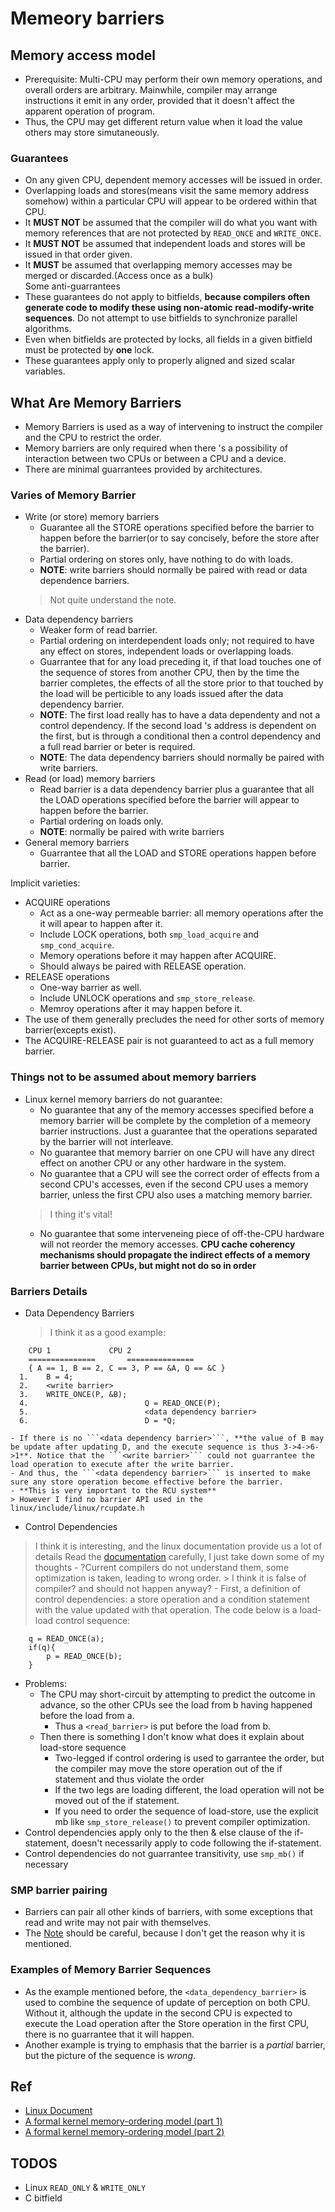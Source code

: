 # Memeory barriers
## Memory access model
  - Prerequisite: Multi-CPU may perform their own memory operations, and overall orders are arbitrary. Mainwhile, compiler may arrange instructions it emit in any order, provided that it doesn't affect the apparent operation of program.
  - Thus, the CPU may get different return value when it load the value others may store simutaneously.

### Guarantees
  - On any given CPU, dependent memory accesses will be issued in order.
  - Overlapping loads and stores(means visit the same memory address somehow) within a particular CPU will appear to be ordered within that CPU.
  - It **MUST NOT** be assumed that the compiler will do what you want with memory references that are not protected by ```READ_ONCE``` and ```WRITE_ONCE```.
  - It **MUST NOT** be assumed that independent loads and stores will be issued in that order given.
  - It **MUST** be assumed that overlapping memory accesses may be merged or discarded.(Access once as a bulk)  
Some anti-guarrantees
  - These guarantees do not apply to bitfields, **because compilers often generate code to modify these using non-atomic read-modify-write sequences**. Do not attempt to use bitfields to synchronize parallel algorithms.
  - Even when bitfields are protected by locks, all fields in a given bitfield must be protected by **one** lock.
  - These guarantees apply only to properly aligned and sized scalar variables.

## What Are Memory Barriers
  - Memory Barriers is used as a way of intervening to instruct the compiler and the CPU to restrict the order.
  - Memory barriers are only required when there 's a possibility of interaction between two CPUs or between a CPU and a device.
  - There are minimal guarrantees provided by architectures.
### Varies of Memory Barrier
  - Write (or store) memory barriers
    - Guarantee all the STORE operations specified before the barrier to happen before the barrier(or to say concisely, before the store after the barrier).
    - Partial ordering on stores only, have nothing to do with loads.
    - **NOTE**: write barriers should normally be paired with read or data dependence barriers.
    > Not quite understand the note.
  - Data dependency barriers
    - Weaker form of read barrier.
    - Partial ordering on interdependent loads only; not  required to have any effect on stores, independent loads or overlapping loads.
    - Guarrantee that for any load preceding it, if that load touches one of the sequence of stores from another CPU, then by the time the barrier completes, the effects of all the store prior to that touched by the load will be perticible to any loads issued after the data dependency barrier.
    - **NOTE**: The first load really has to have a data dependenty and not a control dependency. If the second load 's address is dependent on the first, but is through a conditional then a control dependency and a full read barrier or beter is required.
    - **NOTE**: The data dependency barriers should normally be paired with write barriers.
  - Read (or load) memory barriers
    - Read barrier is a data dependency barrier plus a guarantee that all the LOAD operations specified before the barrier will appear to happen before the barrier.
    - Partial ordering on loads only.
    - **NOTE**: normally be paired with write barriers
  - General memory barriers
    - Guarrantee that all the LOAD and STORE operations happen before barrier.

Implicit varieties:
  - ACQUIRE operations
    - Act as a one-way permeable barrier: all memory operations after the it will apear to happen after it.
    - Include LOCK operations, both ```smp_load_acquire``` and ```smp_cond_acquire```.
    - Memory operations before it may happen after ACQUIRE.
    - Should always be paired with RELEASE operation.
  - RELEASE operations
    - One-way barrier as well.
    - Include UNLOCK operations and ```smp_store_release```.
    - Memroy operations after it may happen before it.
  - The use of them generally precludes the need for other sorts of memory barrier(excepts exist).
  - The ACQUIRE-RELEASE pair is not guaranteed to act as a full memory barrier.

### Things not to be assumed about memory barriers
  - Linux kernel memory barriers do not guarantee:
    - No guarantee that any of the memory accesses specified before a memory barrier will be complete by the completion of a memeory barrier instructions. Just a guarantee that the operations separated by the barrier will not interleave.
    - No guarantee that memory barrier on one CPU will have any direct effect on another CPU or any other hardware in the system.
    - No guarantee that a CPU will see the correct order of effects from a second CPU's accesses, even if the second CPU uses a memory barrier, unless the first CPU also uses a matching memory barrier.
    > I thing it's vital!
    - No guarantee that some interveneing piece of off-the-CPU hardware will not reorder the memory accesses. **CPU cache coherency mechanisms should propagate the indirect effects of a memory barrier between CPUs, but might not do so in order** 

### Barriers Details
  - Data Dependency Barriers
    > I think it as a good example:
```
	CPU 1		      CPU 2  
	===============	      ===============  
	{ A == 1, B == 2, C == 3, P == &A, Q == &C }  
  1.    B = 4;  
  2.    <write barrier>  
  3.    WRITE_ONCE(P, &B);  
  4.                          Q = READ_ONCE(P);  
  5.                          <data dependency barrier>  
  6.                          D = *Q;  
```
    - If there is no ```<data dependency barrier>```, **the value of B may be update after updating D, and the execute sequence is thus 3->4->6->1**. Notice that the ```<write barrier>``` could not guarrantee the load operation to execute after the write barrier.
    - And thus, the ```<data dependency barrier>``` is inserted to make sure any store operation become effective before the barrier.
    - **This is very important to the RCU system**
    > However I find no barrier API used in the linux/include/linux/rcupdate.h
  - Control Dependencies
  > I think it is interesting, and the linux documentation provide us a lot of details
  > Read the [documentation](https://github.com/torvalds/linux/blob/master/Documentation/memory-barriers.txt#L640) carefully, I just take down some of my thoughts
    - ?Current compilers do not understand them, some optimization is taken, leading to wrong order.
    > I think it is false of compiler? and should not happen anyway?
    - First, a definition of control dependencies: a store operation and a condition statement with the value updated with that operation. The code below is a load-load control sequence:
```
    q = READ_ONCE(a);
    if(q){
        p = READ_ONCE(b);
    }
```
  - Problems:
    - The CPU may short-circuit by attempting to predict the outcome in advance, so the other CPUs see the load from b having happened before the load from a.
      - Thus a ```<read_barrier>``` is put before the load from b.
    - Then there is something I don't know what does it explain about load-store sequence
      - Two-legged if control ordering is used to garrantee the order, but the compiler may move the store operation out of the if statement and thus violate the order
      - If the two legs are loading different, the load operation will not be moved out of the if statement.
      - If you need to order the sequence of load-store, use the explicit mb like ```smp_store_release()``` to prevent compiler optimization.
  - Control dependencies apply only to the then & else clause of the if-statement, doesn't necessarily apply to code following the if-statement.
  - Control dependencies do not guarrantee transitivity, use ```smp_mb()``` if necessary
### SMP barrier pairing
  - Barriers can pair all other kinds of barriers, with some exceptions that read and write may not pair with themselves.
  - The [Note](https://github.com/torvalds/linux/blob/master/Documentation/memory-barriers.txt#L974) should be careful, because I don't get the reason why it is mentioned.
### Examples of Memory Barrier Sequences
  - As the example mentioned before, the ```<data_dependency_barrier>``` is used to combine the sequence of update of perception on both CPU. Without it, although the update in the second CPU is expected to execute the Load operation after the Store operation in the first CPU, there is no guarrantee that it will happen.
  - Another example is trying to emphasis that the barrier is a *partial* barrier, but the picture of the sequence is *wrong*.


## Ref
  - [Linux Document](https://github.com/torvalds/linux/blob/master/Documentation/memory-barriers.txt)
  - [A formal kernel memory-ordering model (part 1)](https://lwn.net/Articles/718628/)
  - [A formal kernel memory-ordering model (part 2)](https://lwn.net/Articles/720550/)

## TODOS
  - Linux ```READ_ONLY``` & ```WRITE_ONLY```
  - C bitfield